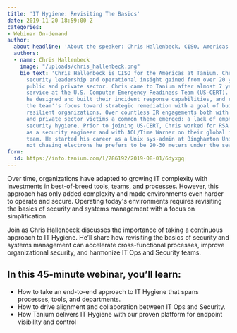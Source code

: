 ```yaml
---
title: 'IT Hygiene: Revisiting The Basics'
date: 2019-11-20 18:59:00 Z
categories:
- Webinar On-demand
author:
  about headline: 'About the speaker: Chris Hallenbeck, CISO, Americas'
  authors:
  - name: Chris Hallenbeck
    image: "/uploads/chris_hallenbeck.png"
    bio text: 'Chris Hallenbeck is CISO for the Americas at Tanium. Chris provides
      security leadership and operational insight gained from over 20 years in both
      public and private sector. Chris came to Tanium after almost 7 years of government
      service at the U.S. Computer Emergency Readiness Team (US-CERT). At US-CERT
      he designed and built their incident response capabilities, and restructured
      the team''s focus toward strategic remediation with a goal of building more
      resilient organizations. Over countless IR engagements both with government
      and private sector victims a common theme emerged: a lack of emphasis on IT
      security hygiene. Prior to joining US-CERT, Chris worked for RSA Security/EMC
      as a security engineer and with AOL/Time Warner on their global incident response
      team. He started his career as a Unix sys-admin at Binghamton University. When
      not chasing electrons he prefers to be 20-30 meters under the sea.'
form:
  id: https://info.tanium.com/l/286192/2019-08-01/6dyxgq
---
```


Over time, organizations have adapted to growing IT complexity with investments in best-of-breed tools, teams, and processes. However, this approach has only added complexity and made environments even harder to operate and secure. Operating today's environments requires revisiting the basics of security and systems management with a focus on simplification.

Join as Chris Hallenbeck discusses the importance of taking a continuous approach to IT Hygiene. He’ll share how revisiting the basics of security and systems management can accelerate cross-functional processes, improve organizational security, and harmonize IT Ops and Security teams.
 
## In this 45-minute webinar, you’ll learn:

* How to take an end-to-end approach to IT Hygiene that spans processes, tools, and departments.
* How to drive alignment and collaboration between IT Ops and Security.
* How Tanium delivers IT Hygiene with our proven platform for endpoint visibility and control